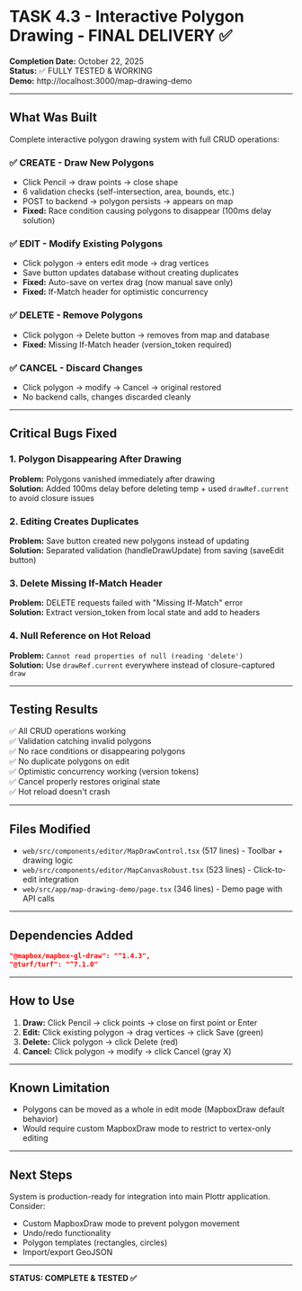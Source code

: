 # TASK 4.3 - Interactive Polygon Drawing - FINAL DELIVERY ✅

**Completion Date:** October 22, 2025  
**Status:** ✅ FULLY TESTED & WORKING  
**Demo:** http://localhost:3000/map-drawing-demo

---

## What Was Built

Complete interactive polygon drawing system with full CRUD operations:

### ✅ CREATE - Draw New Polygons
- Click Pencil → draw points → close shape
- 6 validation checks (self-intersection, area, bounds, etc.)
- POST to backend → polygon persists → appears on map
- **Fixed:** Race condition causing polygons to disappear (100ms delay solution)

### ✅ EDIT - Modify Existing Polygons  
- Click polygon → enters edit mode → drag vertices
- Save button updates database without creating duplicates
- **Fixed:** Auto-save on vertex drag (now manual save only)
- **Fixed:** If-Match header for optimistic concurrency

### ✅ DELETE - Remove Polygons
- Click polygon → Delete button → removes from map and database
- **Fixed:** Missing If-Match header (version_token required)

### ✅ CANCEL - Discard Changes
- Click polygon → modify → Cancel → original restored
- No backend calls, changes discarded cleanly

---

## Critical Bugs Fixed

### 1. Polygon Disappearing After Drawing
**Problem:** Polygons vanished immediately after drawing  
**Solution:** Added 100ms delay before deleting temp + used `drawRef.current` to avoid closure issues

### 2. Editing Creates Duplicates
**Problem:** Save button created new polygons instead of updating  
**Solution:** Separated validation (handleDrawUpdate) from saving (saveEdit button)

### 3. Delete Missing If-Match Header
**Problem:** DELETE requests failed with "Missing If-Match" error  
**Solution:** Extract version_token from local state and add to headers

### 4. Null Reference on Hot Reload
**Problem:** `Cannot read properties of null (reading 'delete')`  
**Solution:** Use `drawRef.current` everywhere instead of closure-captured `draw`

---

## Testing Results

✅ All CRUD operations working  
✅ Validation catching invalid polygons  
✅ No race conditions or disappearing polygons  
✅ No duplicate polygons on edit  
✅ Optimistic concurrency working (version tokens)  
✅ Cancel properly restores original state  
✅ Hot reload doesn't crash  

---

## Files Modified

- `web/src/components/editor/MapDrawControl.tsx` (517 lines) - Toolbar + drawing logic
- `web/src/components/editor/MapCanvasRobust.tsx` (523 lines) - Click-to-edit integration
- `web/src/app/map-drawing-demo/page.tsx` (346 lines) - Demo page with API calls

---

## Dependencies Added

```json
"@mapbox/mapbox-gl-draw": "^1.4.3",
"@turf/turf": "^7.1.0"
```

---

## How to Use

1. **Draw:** Click Pencil → click points → close on first point or Enter
2. **Edit:** Click existing polygon → drag vertices → click Save (green)
3. **Delete:** Click polygon → click Delete (red)
4. **Cancel:** Click polygon → modify → click Cancel (gray X)

---

## Known Limitation

- Polygons can be moved as a whole in edit mode (MapboxDraw default behavior)
- Would require custom MapboxDraw mode to restrict to vertex-only editing

---

## Next Steps

System is production-ready for integration into main Plottr application. Consider:
- Custom MapboxDraw mode to prevent polygon movement
- Undo/redo functionality
- Polygon templates (rectangles, circles)
- Import/export GeoJSON

---

**STATUS: COMPLETE & TESTED ✅**
